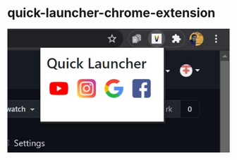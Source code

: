 # quick-launcher-chrome-extension
![Finished App](https://github.com/vaibhavkatiyar/images/blob/main/Screenshot%202021-09-06%20191710.jpg)
